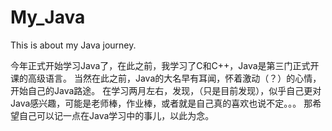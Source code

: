 # My_Java
This is about my Java journey.

今年正式开始学习Java了，在此之前，我学习了C和C++，Java是第三门正式开课的高级语言。
当然在此之前，Java的大名早有耳闻，怀着激动（？）的心情，开始自己的Java路途。
在学习两月左右，发现，（只是目前发现），似乎自己更对Java感兴趣，可能是老师棒，作业棒，或者就是自己真的喜欢也说不定。。。
那希望自己可以记一点在Java学习中的事儿，以此为念。
